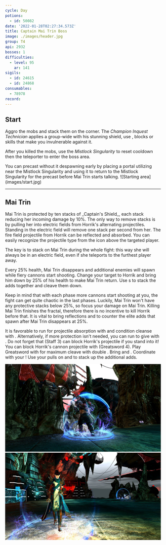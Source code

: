 ```yaml
---
cycle: Day
potions:
  - id: 50082
date: '2022-01-28T02:27:34.573Z'
title: Captain Mai Trin Boss
image: ./images/header.jpg
group: T4
api: 2932
bosses: 1
difficulties:
  - level: 95
    ar: 141
sigils:
  - id: 24615
  - id: 24868
consumables:
  - 78978
record:
---
```


<Grid>
<GridItem sm="12">

## Start

Aggro the mobs and stack them on the corner. The _Champion Inquest Technician_ applies a group-wide <Control name="Daze"/> with his stunning shield, use <Boon name="Stability"/>, blocks or skills that make you invulnerable against it.

After you killed the mobs, use the _Mistlock Singularity_ to reset cooldown then the teleporter to enter the boss area.

</GridItem>

<GridItem sm="8">

<Tabs>
<Tab specialization="Weaver">
You can precast <Skill name="Conjure Fiery Greatsword"/> without it despawning early by placing a portal utilizing <Item id="78978"/> near the Mistlock Singularity and using it to return to the Mistlock Singularity for the precast before Mai Trin starts talking.
</Tab>
</Tabs>
</GridItem>

<GridItem sm="4">
![Starting area](images/start.jpg)
</GridItem>
</Grid>

---

## Mai Trin <Item id="50082" disableText/>

<Grid>
<GridItem sm="7">
Mai Trin is protected by ten stacks of _Captain's Shield_, each stack reducing her incoming damage by 10%. The only way to remove stacks is by pulling her into electric fields from Horrik's alternating projectiles. Standing in the electric field will remove one stack per second from her. The fire field projectile from Horrik can be reflected and absorbed. You can easily recognize the projectile type from the icon above the targeted player.

The key is to stack on Mai Trin during the whole fight: this way she will always be in an electric field, even if she teleports to the furthest player away.

Every 25% health, Mai Trin disappears and additional enemies will spawn while fiery cannons start shooting. Change your target to Horrik and bring him down by 25% of his health to make Mai Trin return. Use <Control name="Pull"/>s to stack the adds together and cleave them down.

Keep in mind that with each phase more cannons start shooting at you, the fight can get quite chaotic in the last phases. Luckily, Mai Trin won't have any protective stacks below 25%, so focus your damage on Mai Trin. Killing Mai Trin finishes the fractal, therefore there is no incentive to kill Horrik before that. It is vital to bring reflections and <Boon name="Stability"/> to counter the elite adds that spawn after Mai Trin disappears at 25%.

<Tabs>
<Tab specialization="Revenant">
It is favorable to run <Skill name="Legendary Centaur Stance"/> for projectile absorption with <Skill name="Protective Solace"/> and condition cleanse with <Skill name=" Purifying Essence"/>. Alternatively, if more protection isn't needed, you can run <Skill name="Legendary Dwarf Stance"/> to give <Boon name="Stability"/> with <Skill name="Inspiring Reinforcement"/>. Do not forget that <Skill name="Warding Rift"/> (Staff 3) can block Horrik's projectile if you stand into it!
</Tab>

<Tab specialization="Soulbeast">
You can block Horrik's cannon projectile with <Skill name="Counterattack"/> (Greatsword 4).
</Tab>

<Tab specialization="Berserker">
Play Greatsword with <Skill name="blood reckoning"/> for maximum cleave with double <Skill name="arcdivider"/>.
</Tab>

<Tab specialization="Firebrand">
Bring <Skill name="mantraofliberation"/> and <Skill name="wallofreflection"/>. Coordinate with your <Specialization name="Renegade"/>! Use your pulls on <Skill name="Blazing Edge"/> and <Skill name="Chapter 3: Heated Rebuke"/> to stack up the additional adds.
</Tab>
</Tabs>

</GridItem>

<GridItem sm="5">

![First mate Horrik](images/horrik.jpg)
![Captain Mai Trin](images/mai_trin.jpg)

</GridItem>
</Grid>
